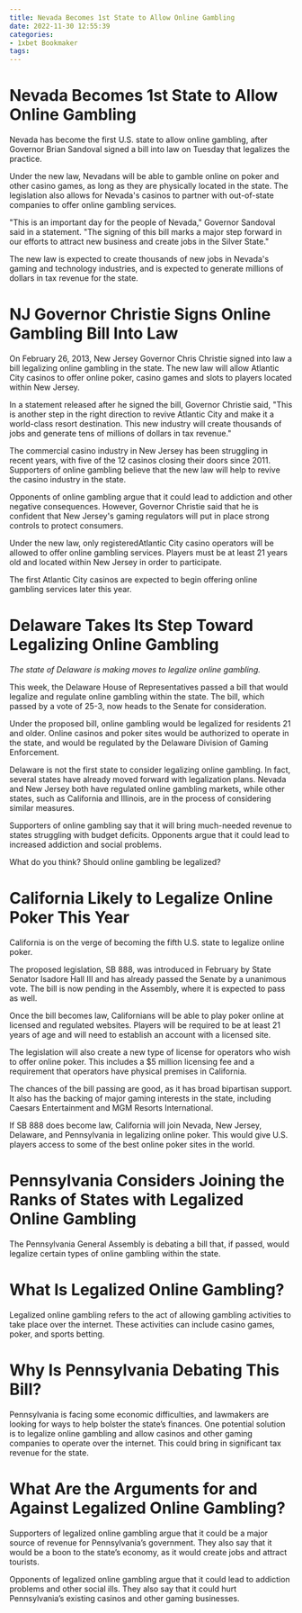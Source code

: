 ```yaml
---
title: Nevada Becomes 1st State to Allow Online Gambling
date: 2022-11-30 12:55:39
categories:
- 1xbet Bookmaker
tags:
---
```



#  Nevada Becomes 1st State to Allow Online Gambling

Nevada has become the first U.S. state to allow online gambling, after Governor Brian Sandoval signed a bill into law on Tuesday that legalizes the practice.

Under the new law, Nevadans will be able to gamble online on poker and other casino games, as long as they are physically located in the state. The legislation also allows for Nevada's casinos to partner with out-of-state companies to offer online gambling services.

"This is an important day for the people of Nevada," Governor Sandoval said in a statement. "The signing of this bill marks a major step forward in our efforts to attract new business and create jobs in the Silver State."

The new law is expected to create thousands of new jobs in Nevada's gaming and technology industries, and is expected to generate millions of dollars in tax revenue for the state.

#  NJ Governor Christie Signs Online Gambling Bill Into Law

On February 26, 2013, New Jersey Governor Chris Christie signed into law a bill legalizing online gambling in the state. The new law will allow Atlantic City casinos to offer online poker, casino games and slots to players located within New Jersey.

In a statement released after he signed the bill, Governor Christie said, "This is another step in the right direction to revive Atlantic City and make it a world-class resort destination. This new industry will create thousands of jobs and generate tens of millions of dollars in tax revenue."

The commercial casino industry in New Jersey has been struggling in recent years, with five of the 12 casinos closing their doors since 2011. Supporters of online gambling believe that the new law will help to revive the casino industry in the state.

Opponents of online gambling argue that it could lead to addiction and other negative consequences. However, Governor Christie said that he is confident that New Jersey's gaming regulators will put in place strong controls to protect consumers.

Under the new law, only registeredAtlantic City casino operators will be allowed to offer online gambling services. Players must be at least 21 years old and located within New Jersey in order to participate.

The first Atlantic City casinos are expected to begin offering online gambling services later this year.

#  Delaware Takes Its Step Toward Legalizing Online Gambling

_The state of Delaware is making moves to legalize online gambling._

This week, the Delaware House of Representatives passed a bill that would legalize and regulate online gambling within the state. The bill, which passed by a vote of 25-3, now heads to the Senate for consideration.

Under the proposed bill, online gambling would be legalized for residents 21 and older. Online casinos and poker sites would be authorized to operate in the state, and would be regulated by the Delaware Division of Gaming Enforcement.

Delaware is not the first state to consider legalizing online gambling. In fact, several states have already moved forward with legalization plans. Nevada and New Jersey both have regulated online gambling markets, while other states, such as California and Illinois, are in the process of considering similar measures.

Supporters of online gambling say that it will bring much-needed revenue to states struggling with budget deficits. Opponents argue that it could lead to increased addiction and social problems.

What do you think? Should online gambling be legalized?

#  California Likely to Legalize Online Poker This Year

California is on the verge of becoming the fifth U.S. state to legalize online poker.

The proposed legislation, SB 888, was introduced in February by State Senator Isadore Hall III and has already passed the Senate by a unanimous vote. The bill is now pending in the Assembly, where it is expected to pass as well.

Once the bill becomes law, Californians will be able to play poker online at licensed and regulated websites. Players will be required to be at least 21 years of age and will need to establish an account with a licensed site.

The legislation will also create a new type of license for operators who wish to offer online poker. This includes a $5 million licensing fee and a requirement that operators have physical premises in California.

The chances of the bill passing are good, as it has broad bipartisan support. It also has the backing of major gaming interests in the state, including Caesars Entertainment and MGM Resorts International.

If SB 888 does become law, California will join Nevada, New Jersey, Delaware, and Pennsylvania in legalizing online poker. This would give U.S. players access to some of the best online poker sites in the world.

#  Pennsylvania Considers Joining the Ranks of States with Legalized Online Gambling

The Pennsylvania General Assembly is debating a bill that, if passed, would legalize certain types of online gambling within the state.

# What Is Legalized Online Gambling?

Legalized online gambling refers to the act of allowing gambling activities to take place over the internet. These activities can include casino games, poker, and sports betting.

# Why Is Pennsylvania Debating This Bill?

Pennsylvania is facing some economic difficulties, and lawmakers are looking for ways to help bolster the state’s finances. One potential solution is to legalize online gambling and allow casinos and other gaming companies to operate over the internet. This could bring in significant tax revenue for the state.

# What Are the Arguments for and Against Legalized Online Gambling?

Supporters of legalized online gambling argue that it could be a major source of revenue for Pennsylvania’s government. They also say that it would be a boon to the state’s economy, as it would create jobs and attract tourists.

Opponents of legalized online gambling argue that it could lead to addiction problems and other social ills. They also say that it could hurt Pennsylvania’s existing casinos and other gaming businesses.